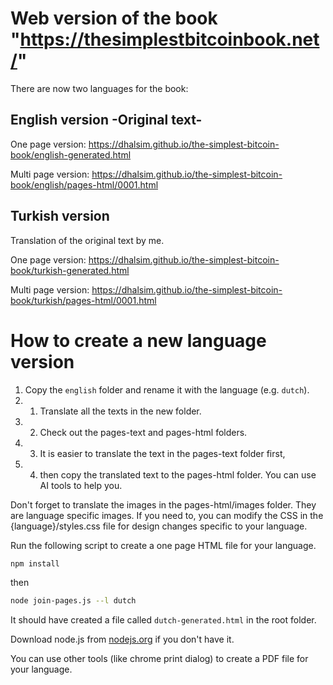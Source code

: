# Web version of the book "https://thesimplestbitcoinbook.net/"

There are now two languages for the book:

## English version -Original text-

One page version:
https://dhalsim.github.io/the-simplest-bitcoin-book/english-generated.html

Multi page version:
https://dhalsim.github.io/the-simplest-bitcoin-book/english/pages-html/0001.html

## Turkish version

Translation of the original text by me.

One page version:
https://dhalsim.github.io/the-simplest-bitcoin-book/turkish-generated.html

Multi page version:
https://dhalsim.github.io/the-simplest-bitcoin-book/turkish/pages-html/0001.html

# How to create a new language version

1. Copy the `english` folder and rename it with the language (e.g. `dutch`).
2. 1. Translate all the texts in the new folder.
2. 2. Check out the pages-text and pages-html folders. 
2. 3. It is easier to translate the text in the pages-text folder first, 
2. 4. then copy the translated text to the pages-html folder. You can use AI tools to help you.

Don't forget to translate the images in the pages-html/images folder. They are language specific images.
If you need to, you can modify the CSS in the {language}/styles.css file for design changes specific to your language.

Run the following script to create a one page HTML file for your language.

```bash
npm install
```

then

```bash
node join-pages.js --l dutch
```

It should have created a file called `dutch-generated.html` in the root folder.

Download node.js from [nodejs.org](https://nodejs.org/) if you don't have it.

You can use other tools (like chrome print dialog) to create a PDF file for your language.
